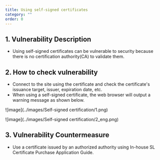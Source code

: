 ```yaml
---
title: Using self-signed certificates
category: ""
order: 0
---
```


## 1. Vulnerability Description
* Using self-signed certificates can be vulnerable to security because there is no certification authority(CA) to validate them.

## 2. How to check vulnerability
* Connect to the site using the certificate and check the certificate's issuance target, issuer, expiration date, etc.
* When using a self-signed certificate, the web browser will output a warning message as shown below.

![image](../images/Self-signed certification/1.png)

![image](../images/Self-signed certification/2_eng.png)


## 3. Vulnerability Countermeasure
* Use a certificate issued by an authorized authority using In-house SL Certificate Purchase Application Guide.

